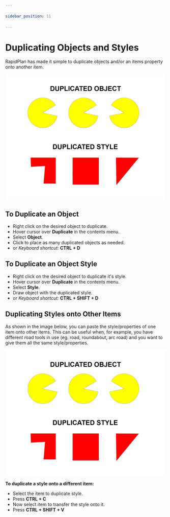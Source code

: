 ```yaml
---

sidebar_position: 11

---
```

# Duplicating Objects and Styles

RapidPlan has made it simple to duplicate objects and/or an items property  onto another item.

![Duplicate_Object_and_Duplicate_Style](./assets/Duplicate_Object_and_Duplicate_Style.png)

## To Duplicate an Object

- Right click on the desired object to duplicate.
- Hover cursor over **Duplicate** in the contents menu.
- Select **Object**.
- Click to place as many duplicated objects as needed.
- or *Keyboard shortcut:* **CTRL + D**

## To Duplicate an Object Style

- Right click on the desired object to duplicate it's style.
- Hover cursor over **Duplicate** in the contents menu.
- Select **Style**.
- Draw object with the duplicated style.
- or *Keyboard shortcut:* **CTRL + SHIFT + D**

## Duplicating Styles onto Other Items

As shown in the image below, you can paste the style/properties of one item onto other items. This can be useful when, for example, you have different road tools in use (eg. road, roundabout, arc road) and you want to give them all the same style/properties.

![Duplicate Object and Duplicate Style](./assets/Duplicate_Object_and_Duplicate_Style.png)

**To duplicate a style onto a different item:**

- Select the item to duplicate style.
- Press **CTRL + C**
- Now select item to transfer the style onto it.
- Press **CTRL + SHIFT + V**
